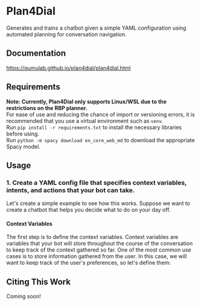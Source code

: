 # Plan4Dial

Generates and trains a chatbot given a simple YAML configuration using automated planning for conversation navigation.

## Documentation
https://qumulab.github.io/plan4dial/plan4dial.html

## Requirements
**Note: Currently, Plan4Dial only supports Linux/WSL due to the restrictions on the RBP planner.**  
For ease of use and reducing the chance of import or versioning errors, it is recommended that you use a virtual environment such as `venv`.  
Run `pip install -r requirements.txt` to install the necessary libraries before using.  
Run `python -m spacy download en_core_web_md` to download the appropriate Spacy model.

## Usage
### 1. Create a YAML config file that specifies context variables, intents, and actions that your bot can take.
Let's create a simple example to see how this works. Suppose we want to create a chatbot that helps you decide what to do on your day off.
#### Context Variables
The first step is to define the context variables. Context variables are variables that your bot will store throughout the course of the conversation to keep track of the context gathered so far. One of the most common use cases is to store information gathered from the user. In this case, we will want to keep track of the user's preferences, so let's define them:

## Citing This Work
Coming soon!
